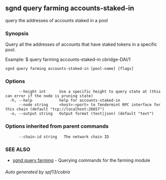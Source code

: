 ## sgnd query farming accounts-staked-in

query the addresses of accounts staked in a pool

### Synopsis

Query all the addresses of accounts that have staked tokens in a specific pool.

Example:
$ <appd> query farming accounts-staked-in cbridge-DAI/1

```
sgnd query farming accounts-staked-in [pool-name] [flags]
```

### Options

```
      --height int      Use a specific height to query state at (this can error if the node is pruning state)
  -h, --help            help for accounts-staked-in
      --node string     <host>:<port> to Tendermint RPC interface for this chain (default "tcp://localhost:26657")
  -o, --output string   Output format (text|json) (default "text")
```

### Options inherited from parent commands

```
      --chain-id string   The network chain ID
```

### SEE ALSO

* [sgnd query farming](sgnd_query_farming.md)	 - Querying commands for the farming module

###### Auto generated by spf13/cobra
